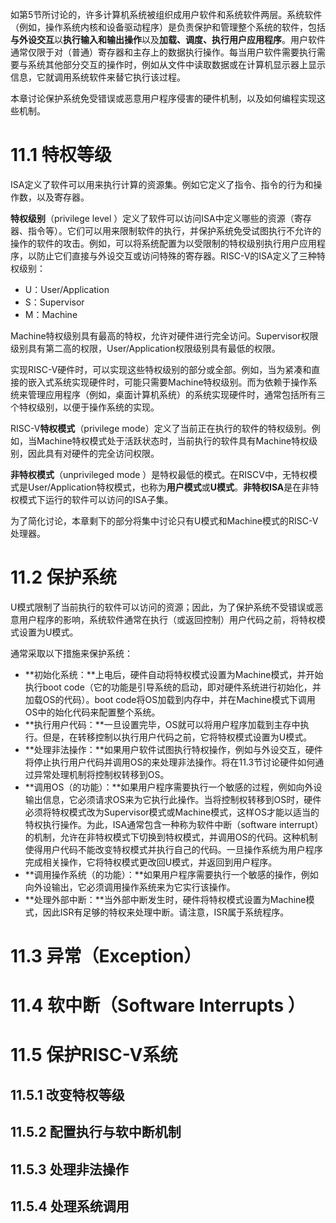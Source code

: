 如第5节所讨论的，许多计算机系统被组织成用户软件和系统软件两层。系统软件（例如，操作系统内核和设备驱动程序）是负责保护和管理整个系统的软件，包括**与外设交互**以**执行输入和输出操作**以及**加载、调度、执行用户应用程序**。用户软件通常仅限于对（普通）寄存器和主存上的数据执行操作。每当用户软件需要执行需要与系统其他部分交互的操作时，例如从文件中读取数据或在计算机显示器上显示信息，它就调用系统软件来替它执行该过程。

本章讨论保护系统免受错误或恶意用户程序侵害的硬件机制，以及如何编程实现这些机制。

# 11.1 特权等级

ISA定义了软件可以用来执行计算的资源集。例如它定义了指令、指令的行为和操作数，以及寄存器。

**特权级别**（privilege level ）定义了软件可以访问ISA中定义哪些的资源（寄存器、指令等）。它们可以用来限制软件的执行，并保护系统免受试图执行不允许的操作的软件的攻击。例如，可以将系统配置为以受限制的特权级别执行用户应用程序，以防止它们直接与外设交互或访问特殊的寄存器。RISC-V的ISA定义了三种特权级别：

* U：User/Application  
* S：Supervisor  
* M：Machine

Machine特权级别具有最高的特权，允许对硬件进行完全访问。Supervisor权限级别具有第二高的权限，User/Application权限级别具有最低的权限。

实现RISC-V硬件时，可以实现这些特权级别的部分或全部。例如，当为紧凑和直接的嵌入式系统实现硬件时，可能只需要Machine特权级别。而为依赖于操作系统来管理应用程序（例如，桌面计算机系统）的系统实现硬件时，通常包括所有三个特权级别，以便于操作系统的实现。

RISC-V**特权模式**（privilege mode）定义了当前正在执行的软件的特权级别。例如，当Machine特权模式处于活跃状态时，当前执行的软件具有Machine特权级别，因此具有对硬件的完全访问权限。

**非特权模式**（unprivileged mode ）是特权最低的模式。在RISCV中，无特权模式是User/Application特权模式，也称为**用户模式**或**U模式**。**非特权ISA**是在非特权模式下运行的软件可以访问的ISA子集。

为了简化讨论，本章剩下的部分将集中讨论只有U模式和Machine模式的RISC-V处理器。



# 11.2  保护系统

U模式限制了当前执行的软件可以访问的资源；因此，为了保护系统不受错误或恶意用户程序的影响，系统软件通常在执行（或返回控制）用户代码之前，将特权模式设置为U模式。

通常采取以下措施来保护系统：

* **初始化系统：**上电后，硬件自动将特权模式设置为Machine模式，并开始执行boot code（它的功能是引导系统的启动，即对硬件系统进行初始化，并加载OS的代码）。boot code将OS加载到内存中，并在Machine模式下调用OS中的始化代码来配置整个系统。
* **执行用户代码：**一旦设置完毕，OS就可以将用户程序加载到主存中执行。但是，在转移控制以执行用户代码之前，它将特权模式设置为U模式。
* **处理非法操作：**如果用户软件试图执行特权操作，例如与外设交互，硬件将停止执行用户代码并调用OS的来处理非法操作。将在11.3节讨论硬件如何通过异常处理机制将控制权转移到OS。
* **调用OS（的功能）：**如果用户程序需要执行一个敏感的过程，例如向外设输出信息，它必须请求OS来为它执行此操作。当将控制权转移到OS时，硬件必须将特权模式改为Supervisor模式或Machine模式，这样OS才能以适当的特权执行操作。为此，ISA通常包含一种称为软件中断（software interrupt）的机制，允许在非特权模式下切换到特权模式，并调用OS的代码。这种机制使得用户代码不能改变特权模式并执行自己的代码。一旦操作系统为用户程序完成相关操作，它将特权模式更改回U模式，并返回到用户程序。
* **调用操作系统（的功能）：**如果用户程序需要执行一个敏感的操作，例如向外设输出，它必须调用操作系统来为它实行该操作。
* **处理外部中断：**当外部中断发生时，硬件将特权模式设置为Machine模式，因此ISR有足够的特权来处理中断。请注意，ISR属于系统程序。

# 11.3 异常（Exception）

# 11.4 软中断（Software Interrupts  ）

# 11.5 保护RISC-V系统

## 11.5.1 改变特权等级

## 11.5.2 配置执行与软中断机制

## 11.5.3 处理非法操作

## 11.5.4 处理系统调用